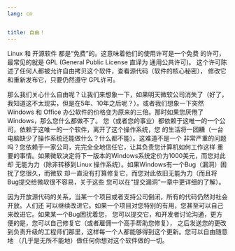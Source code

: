 ```yaml
---
lang: cn


title: 自由！
---
```


Linux 和 开源软件 都是“免费”的。这意味着他们的使用许可是一个免费
的许可，最常见的就是 GPL (General Public License 直译为 通用公共许可)。
这个许可陈述了任何人都被允许自由拷贝这个软件，查看源代码（软件的核心秘密），
修改它和重新发布它，只要仍然遵守 GPL许可。

那么我们关心什么自由呢？让我们来想象一下，如果明天微软公司消失了（好了，
我知道这不太现实，但是在5年、10年之后呢？）。或者我们想象一下突然Windows 和
Office 办公软件的价格变为原来的三倍。那时如果您厌倦了Windows，那么您什么都做不了。
您（或者您的事业）都依赖于这唯一的一个公司，依赖于这唯一的一个软件，离开了这个操作系统，您
的生活将一团糟（一台电脑缺少了操作系统还能做什么？什么都不能）。这难道不是一个
非常严重的问题吗？您依赖于一家公司，完完全全地信任它，让其负责您计算机如何工作这样
重要的事情。如果微软决定将下一版本的Windows系统定价为1000美元，而您对此却
无能为力（除非转移到Linux 操作系统）。如果Windows有一个Bug（漏洞）困扰了您很久，而微软
却一直没有打算修复它，而您对此依旧无能为力（而且将Bug提交给微软很不容易，关于这些
您可以在“提交漏洞”一章中更详细的了解）。 

因为开放源代码的关系，当某一个项目或者支持公司倒闭，所有的代码仍然对社会开放。人们还
可以继续改进它。如果一个项目对您特别的有用，您甚至可以自己来改进它。如果某一个Bug困扰着您，
您可以提交它，和开发者讨论沟通，更方便的是，您可以自己修复它（或者雇佣一个高手帮助您修复），
之后发送您的更改到负责升级的工程师们那里，这样每一个人都能够得到这个更新。您可以自由随意地
（几乎是无所不能地）做任何你想对这个软件做的一切。




